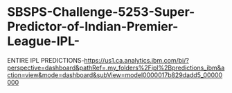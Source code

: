 # SBSPS-Challenge-5253-Super-Predictor-of-Indian-Premier-League-IPL-
ENTIRE IPL PREDICTIONS-https://us1.ca.analytics.ibm.com/bi/?perspective=dashboard&pathRef=.my_folders%2Fipl%2Bpredictions_ibm&action=view&mode=dashboard&subView=model0000017b829dadd5_00000000
